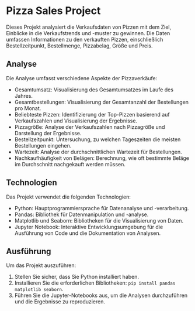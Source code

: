 # Pizza Sales Project

Dieses Projekt analysiert die Verkaufsdaten von Pizzen mit dem Ziel, Einblicke in die Verkaufstrends und -muster zu gewinnen. Die Daten umfassen Informationen zu den verkauften Pizzen, einschließlich Bestellzeitpunkt, Bestellmenge, Pizzabelag, Größe und Preis.

## Analyse

Die Analyse umfasst verschiedene Aspekte der Pizzaverkäufe:

- Gesamtumsatz: Visualisierung des Gesamtumsatzes im Laufe des Jahres.
- Gesamtbestellungen: Visualisierung der Gesamtanzahl der Bestellungen pro Monat.
- Beliebteste Pizzen: Identifizierung der Top-Pizzen basierend auf Verkaufszahlen und Visualisierung der Ergebnisse.
- Pizzagröße: Analyse der Verkaufszahlen nach Pizzagröße und Darstellung der Ergebnisse.
- Bestellzeitpunkt: Untersuchung, zu welchen Tageszeiten die meisten Bestellungen eingehen.
- Wartezeit: Analyse der durchschnittlichen Wartezeit für Bestellungen.
- Nachkaufhäufigkeit von Belägen: Berechnung, wie oft bestimmte Beläge im Durchschnitt nachgekauft werden müssen.

## Technologien

Das Projekt verwendet die folgenden Technologien:

- Python: Hauptprogrammiersprache für Datenanalyse und -verarbeitung.
- Pandas: Bibliothek für Datenmanipulation und -analyse.
- Matplotlib und Seaborn: Bibliotheken für die Visualisierung von Daten.
- Jupyter Notebook: Interaktive Entwicklungsumgebung für die Ausführung von Code und die Dokumentation von Analysen.

## Ausführung

Um das Projekt auszuführen:

1. Stellen Sie sicher, dass Sie Python installiert haben.
2. Installieren Sie die erforderlichen Bibliotheken: `pip install pandas matplotlib seaborn`.
3. Führen Sie die Jupyter-Notebooks aus, um die Analysen durchzuführen und die Ergebnisse zu reproduzieren.
